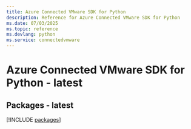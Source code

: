 ```yaml
---
title: Azure Connected VMware SDK for Python
description: Reference for Azure Connected VMware SDK for Python
ms.date: 07/03/2025
ms.topic: reference
ms.devlang: python
ms.service: connectedvmware
---
```

# Azure Connected VMware SDK for Python - latest
## Packages - latest
[!INCLUDE [packages](connected-vmware-index.md)]